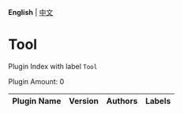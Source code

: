 **English** | [中文](readme-zh_cn.md)

# Tool

Plugin Index with label `Tool`

Plugin Amount: 0

| Plugin Name | Version | Authors | Labels |
| --- | --- | --- | --- |
